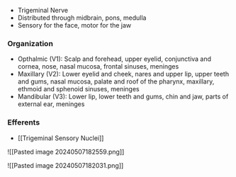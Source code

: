 - Trigeminal Nerve
- Distributed through midbrain, pons, medulla
- Sensory for the face, motor for the jaw
### Organization
- Opthalmic (V1): Scalp and forehead, upper eyelid, conjunctiva and cornea, nose, nasal mucosa, frontal sinuses, meninges
- Maxillary (V2): Lower eyelid and cheek, nares and upper lip, upper teeth and gums, nasal mucosa, palate and roof of the pharynx, maxillary, ethmoid and sphenoid sinuses, meninges
- Mandibular (V3): Lower lip, lower teeth and gums, chin and jaw, parts of external ear, meninges
### Efferents
- [[Trigeminal Sensory Nuclei]]

![[Pasted image 20240507182559.png]]

![[Pasted image 20240507182031.png]]